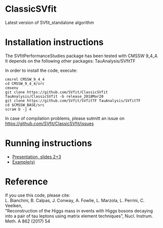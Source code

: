 # ClassicSVfit
Latest version of SVfit_standalone algorithm

# Installation instructions
The SVfitPerformanceStudies package has been tested with CMSSW 9_4_4.
It depends on the following other packages:
	TauAnalysis/SVfitTF

In order to install the code, execute:

```
cmsrel CMSSW_9_4_4
cd CMSSW_9_4_4/src
cmsenv
git clone https://github.com/SVfit/ClassicSVfit TauAnalysis/ClassicSVfit -b release_2018Mar20
git clone https://github.com/SVfit/SVfitTF TauAnalysis/SVfitTF
cd $CMSSW_BASE/src
scram b -j 4
```

In case of compilation problems, please sutmitt an issue on
https://github.com/SVfit/ClassicSVfit/issues

# Running instructions

- [Presentation, slides 2+3](https://indico.cern.ch/event/684622/contributions/2807248/attachments/1575090/2487044/presentation_tmuller.pdf)
- [Example(s)](https://github.com/SVfit/ClassicSVfit/blob/master/bin/testClassicSVfit.cc)

# Reference

If you use this code, please cite:                                                                                                    
   L. Bianchini, B. Calpas, J. Conway, A. Fowlie, L. Marzola, L. Perrini, C. Veelken,                                                  
   "Reconstruction of the Higgs mass in events with Higgs bosons decaying into a pair of tau leptons using matrix element techniques", 
   Nucl. Instrum. Meth. A 862 (2017) 54                                                                                                

